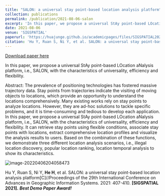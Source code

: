 ```yaml
---
title: "SALON: a universal stay point-based location analysis platform"
collection: publications
permalink: /publication/2021-08-06-salon
excerpt: 'In this paper, we propose a universal StAy point-based LOcation aNalysis platform, i.e., SALON, with the characteristics of universality, efficiency and flexibility.'
date: 2021-08-06
venue: 'SIGSPATIAL'
paperurl: 'https://huajunge.github.io/academicpages/files/SIGSPATIAL2021Salon.pdf'
citation: 'Hu Y, Ruan S, Ni Y, et al. SALON: a universal stay point-based location analysis platform[C]//Proceedings of the 29th International Conference on Advances in Geographic Information Systems. 2021: 407-410. <strong>[SIGSPATIAL 2021].</strong> <i><strong>Best Demo Paper Award!</strong></i>'
---
```

[Download paper here](https://huajunge.github.io/academicpages/files/SIGSPATIAL2021Salon.pdf)

In this paper, we propose a universal StAy point-based LOcation aNalysis platform, i.e., SALON, with the characteristics of universality, efficiency and flexibility.

Abstract: The prevalence of positioning technologies has fostered massive trajectory data. Stay points from trajectories indicate the visiting of moving objects to locations, which provide an opportunity to understand the locations comprehensively. Many existing works rely on stay points to analyze locations. However, they are ad-hoc solutions to tackle specific problems, and it is time-consuming and tedious to develop each application. In this paper, we propose a universal StAy point-based LOcation aNalysis platform, i.e., SALON, with the characteristics of universality, efficiency and flexibility. It can retrieve stay points using flexible conditions, associate stay points with locations, extract comprehensive location profiles and visualize the analysis results to users. Based on the combination of these functions, we demonstrate three different location analysis scenarios, i.e., illegal location discovery, popular location ranking, location temporal analysis to show its characteristics.

![image-20220406204058473](https://huajunge.github.io/academicpages/images/salon.png)

Hu Y, Ruan S, Ni Y, <strong>He H</strong>, et al. SALON: a universal stay point-based location analysis platform[C]//Proceedings of the 29th International Conference on Advances in Geographic Information Systems. 2021: 407-410. <strong>[SIGSPATIAL 2021].</strong> <i><strong>Best Demo Paper Award!</strong></i>